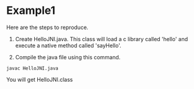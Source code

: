 # Example1

Here are the steps to reproduce.

1. Create HelloJNI.java. This class will load a c library called 'hello' and
execute a native method called 'sayHello'.

2. Compile the java file using this command.
```
javac HelloJNI.java
```
You will get HelloJNI.class
